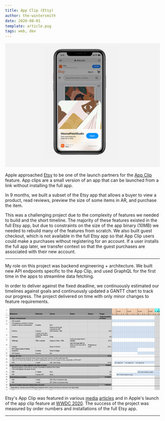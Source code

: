 ```yaml
---
title: App Clip (Etsy)
author: the-wintersmith
date: 2020-08-01
template: article.pug
tags: web, dev
---
```


![Hero image](hero_image.png)

Apple approached [Etsy](https://www.etsy.com/) to be one of the launch partners for the [App Clip](https://developer.apple.com/app-clips/) feature. App clips are a small version of an app that can be launched from a link without installing the full app.  

In 9 months, we built a subset of the Etsy app that allows a buyer to view a product, read reviews, preview the size of some items in AR, and purchase the item.

This was a challenging project due to the complexity of features we needed to build and the short timeline. The majority of these features existed in the full Etsy app, but due to constraints on the size of the app binary (10MB) we needed to rebuild many of the features from scratch. We also built guest checkout, which is not available in the full Etsy app so that App Clip users could make a purchases without registering for an account. If a user installs the full app later, we transfer context so that the guest purchases are associated with their new account. 

---

My role on this project was backend engineering + architecture. We built new API endpoints specific to the App Clip, and used GraphQL for the first time in the apps to streamline data fetching.

In order to deliver against the fixed deadline, we continuously estimated our timelines against goals and continuously updated a GANTT chart to track our progress. The project delivered on time with only minor changes to feature requirements.

[![Gantt Chart showing project timeline](gantt.png)](gantt.png)

Etsy's App Clip was featured in various [media](https://www.wired.co.uk/article/apple-app-clips) [articles](https://www.macstories.net/stories/app-clips-in-ios-14-the-right-app-at-the-right-time/) and in Apple's launch of the app clip feature at [WWDC 2020](https://developer.apple.com/videos/play/wwdc2020/10174/). The success of the project was measured by order numbers and installations of the full Etsy app. 


---
